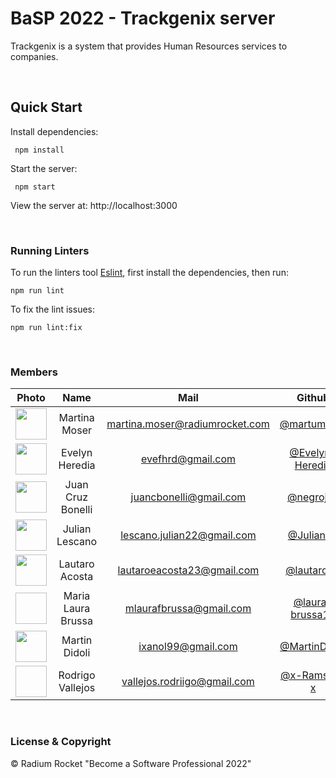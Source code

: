 # BaSP 2022 - Trackgenix server

Trackgenix is a system that provides Human Resources services to companies.

<br>

## Quick Start

Install dependencies:

```console
 npm install
```

Start the server:

```console
 npm start
```

 View the server at: http://localhost:3000

<br>

 ### Running Linters

To run the linters tool [Eslint](https://eslint.org/), first install the dependencies, then run:

```console
npm run lint
```

To fix the lint issues:

```console
npm run lint:fix
```

<br>

### Members

|Photo | Name  | Mail | Github
| :-----: | :-----: | :-----: | :-----: |
<img src="https://avatars.githubusercontent.com/u/72083391?v=4" height="50" width="50">| Martina Moser | martina.moser@radiumrocket.com | [@martumoser](https://github.com/martumoser)
<img src="https://avatars.githubusercontent.com/u/101273459?v=4" height="50" width="50">| Evelyn Heredia | evefhrd@gmail.com | [@Evelyn-Heredia](https://github.com/Evelyn-Heredia)
<img src="https://avatars.githubusercontent.com/u/97045616?v=4" height="50" width="50">| Juan Cruz Bonelli | juancbonelli@gmail.com | [@negrojcb](https://github.com/negrojcb)
<img src="https://avatars.githubusercontent.com/u/12883926?v=4" height="50" width="50">| Julian Lescano | lescano.julian22@gmail.com | [@Julian25](https://github.com/Julian25)
<img src="https://avatars.githubusercontent.com/u/101286767?v=4" height="50" width="50">| Lautaro Acosta | lautaroeacosta23@gmail.com | [@lautaro23](https://github.com/lautaro23)
<img height="50" width="50">| Maria Laura Brussa | mlaurafbrussa@gmail.com | [@laura-brussa12](https://github.com/laura-brussa12)
<img src="https://avatars.githubusercontent.com/u/101211200?v=4" height="50" width="50">| Martin Didoli | ixanol99@gmail.com | [@MartinDidoli](https://github.com/MartinDidoli)
<img height="50" width="50">| Rodrigo Vallejos | vallejos.rodriigo@gmail.com | [@x-Ramses-x](https://github.com/x-Ramses-x)



<br>

### License & Copyright

© Radium Rocket "Become a Software Professional 2022"
